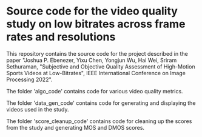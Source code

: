 # Source code for the video quality study on low bitrates across frame rates and resolutions

This repository contains the source code for the project described in the paper "Joshua P. Ebenezer, Yixu Chen, Yongjun Wu, Hai Wei, Sriram Sethuraman, "Subjective and Objective Quality Assessment of High-Motion Sports Videos at Low-Bitrates", IEEE International Conference on Image Processing 2022".
 

The folder 'algo_code' contains code for various video quality metrics.

The folder 'data_gen_code' contains code for generating and displaying the videos used in the study.

The folder 'score_cleanup_code' contains code for cleaning up the scores from the study and generating MOS and DMOS scores.


